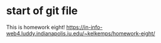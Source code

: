 # start of git file

This is homework eight!
https://in-info-web4.luddy.indianapolis.iu.edu/~kelkemps/homework-eight/
